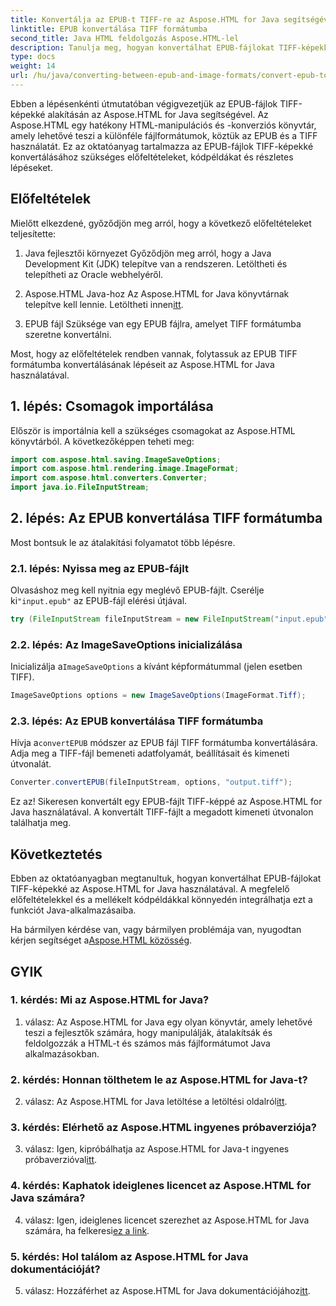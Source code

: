 ```yaml
---
title: Konvertálja az EPUB-t TIFF-re az Aspose.HTML for Java segítségével
linktitle: EPUB konvertálása TIFF formátumba
second_title: Java HTML feldolgozás Aspose.HTML-lel
description: Tanulja meg, hogyan konvertálhat EPUB-fájlokat TIFF-képekké Java nyelven az Aspose.HTML segítségével, amely egy hatékony HTML-manipulációs könyvtár.
type: docs
weight: 14
url: /hu/java/converting-between-epub-and-image-formats/convert-epub-to-tiff/
---
```

Ebben a lépésenkénti útmutatóban végigvezetjük az EPUB-fájlok TIFF-képekké alakításán az Aspose.HTML for Java segítségével. Az Aspose.HTML egy hatékony HTML-manipulációs és -konverziós könyvtár, amely lehetővé teszi a különféle fájlformátumok, köztük az EPUB és a TIFF használatát. Ez az oktatóanyag tartalmazza az EPUB-fájlok TIFF-képekké konvertálásához szükséges előfeltételeket, kódpéldákat és részletes lépéseket.

## Előfeltételek

Mielőtt elkezdené, győződjön meg arról, hogy a következő előfeltételeket teljesítette:

1. Java fejlesztői környezet
Győződjön meg arról, hogy a Java Development Kit (JDK) telepítve van a rendszeren. Letöltheti és telepítheti az Oracle webhelyéről.

2. Aspose.HTML Java-hoz
 Az Aspose.HTML for Java könyvtárnak telepítve kell lennie. Letöltheti innen[itt](https://releases.aspose.com/html/java/).

3. EPUB fájl
Szüksége van egy EPUB fájlra, amelyet TIFF formátumba szeretne konvertálni.

Most, hogy az előfeltételek rendben vannak, folytassuk az EPUB TIFF formátumba konvertálásának lépéseit az Aspose.HTML for Java használatával.

## 1. lépés: Csomagok importálása

Először is importálnia kell a szükséges csomagokat az Aspose.HTML könyvtárból. A következőképpen teheti meg:

```java
import com.aspose.html.saving.ImageSaveOptions;
import com.aspose.html.rendering.image.ImageFormat;
import com.aspose.html.converters.Converter;
import java.io.FileInputStream;
```

## 2. lépés: Az EPUB konvertálása TIFF formátumba

Most bontsuk le az átalakítási folyamatot több lépésre.

### 2.1. lépés: Nyissa meg az EPUB-fájlt

 Olvasáshoz meg kell nyitnia egy meglévő EPUB-fájlt. Cserélje ki`"input.epub"` az EPUB-fájl elérési útjával.

```java
try (FileInputStream fileInputStream = new FileInputStream("input.epub")) {
```

### 2.2. lépés: Az ImageSaveOptions inicializálása

 Inicializálja a`ImageSaveOptions` a kívánt képformátummal (jelen esetben TIFF).

```java
ImageSaveOptions options = new ImageSaveOptions(ImageFormat.Tiff);
```

### 2.3. lépés: Az EPUB konvertálása TIFF formátumba

 Hívja a`convertEPUB` módszer az EPUB fájl TIFF formátumba konvertálására. Adja meg a TIFF-fájl bemeneti adatfolyamát, beállításait és kimeneti útvonalát.

```java
Converter.convertEPUB(fileInputStream, options, "output.tiff");
```

Ez az! Sikeresen konvertált egy EPUB-fájlt TIFF-képpé az Aspose.HTML for Java használatával. A konvertált TIFF-fájlt a megadott kimeneti útvonalon találhatja meg.

## Következtetés

Ebben az oktatóanyagban megtanultuk, hogyan konvertálhat EPUB-fájlokat TIFF-képekké az Aspose.HTML for Java használatával. A megfelelő előfeltételekkel és a mellékelt kódpéldákkal könnyedén integrálhatja ezt a funkciót Java-alkalmazásaiba.

Ha bármilyen kérdése van, vagy bármilyen problémája van, nyugodtan kérjen segítséget a[Aspose.HTML közösség](https://forum.aspose.com/).

## GYIK

### 1. kérdés: Mi az Aspose.HTML for Java?

1. válasz: Az Aspose.HTML for Java egy olyan könyvtár, amely lehetővé teszi a fejlesztők számára, hogy manipulálják, átalakítsák és feldolgozzák a HTML-t és számos más fájlformátumot Java alkalmazásokban.

### 2. kérdés: Honnan tölthetem le az Aspose.HTML for Java-t?

 2. válasz: Az Aspose.HTML for Java letöltése a letöltési oldalról[itt](https://releases.aspose.com/html/java/).

### 3. kérdés: Elérhető az Aspose.HTML ingyenes próbaverziója?

 3. válasz: Igen, kipróbálhatja az Aspose.HTML for Java-t ingyenes próbaverzióval[itt](https://releases.aspose.com/).

### 4. kérdés: Kaphatok ideiglenes licencet az Aspose.HTML for Java számára?

 4. válasz: Igen, ideiglenes licencet szerezhet az Aspose.HTML for Java számára, ha felkeresi[ez a link](https://purchase.aspose.com/temporary-license/).

### 5. kérdés: Hol találom az Aspose.HTML for Java dokumentációját?

 5. válasz: Hozzáférhet az Aspose.HTML for Java dokumentációjához[itt](https://reference.aspose.com/html/java/).